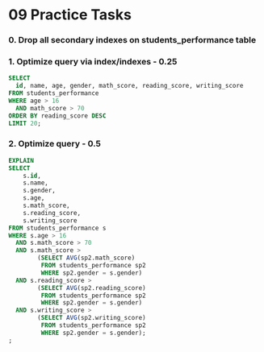 # 09 Practice Tasks

### 0. Drop all secondary indexes on students_performance table

### 1. Optimize query via index/indexes - **0.25**
```sql
SELECT
  id, name, age, gender, math_score, reading_score, writing_score
FROM students_performance
WHERE age > 16
  AND math_score > 70
ORDER BY reading_score DESC
LIMIT 20;
```

### 2. Optimize query - **0.5**
```sql
EXPLAIN
SELECT
    s.id,
    s.name,
    s.gender,
    s.age,
    s.math_score,
    s.reading_score,
    s.writing_score
FROM students_performance s
WHERE s.age > 16
  AND s.math_score > 70
  AND s.math_score >
        (SELECT AVG(sp2.math_score)
         FROM students_performance sp2
         WHERE sp2.gender = s.gender)
  AND s.reading_score >
        (SELECT AVG(sp2.reading_score)
         FROM students_performance sp2
         WHERE sp2.gender = s.gender)
  AND s.writing_score >
        (SELECT AVG(sp2.writing_score)
         FROM students_performance sp2
         WHERE sp2.gender = s.gender);
;
```